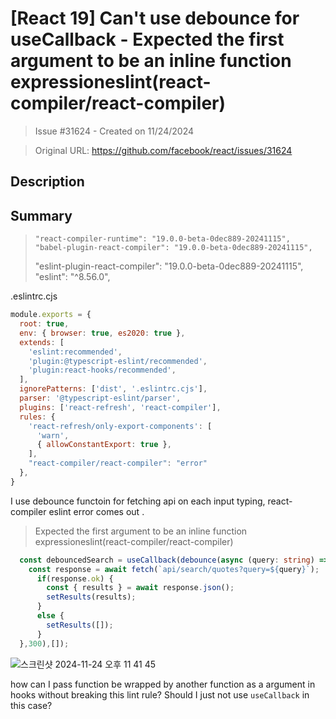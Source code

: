 # [React 19] Can't use debounce for useCallback -  Expected the first argument to be an inline function expressioneslint(react-compiler/react-compiler)

> Issue #31624 - Created on 11/24/2024

> Original URL: https://github.com/facebook/react/issues/31624

## Description

## Summary

>     "react-compiler-runtime": "19.0.0-beta-0dec889-20241115",
>     "babel-plugin-react-compiler": "19.0.0-beta-0dec889-20241115",
>    "eslint-plugin-react-compiler": "19.0.0-beta-0dec889-20241115",
>     "eslint": "^8.56.0",

.eslintrc.cjs
```cjs
module.exports = {
  root: true,
  env: { browser: true, es2020: true },
  extends: [
    'eslint:recommended',
    'plugin:@typescript-eslint/recommended',
    'plugin:react-hooks/recommended',
  ],
  ignorePatterns: ['dist', '.eslintrc.cjs'],
  parser: '@typescript-eslint/parser',
  plugins: ['react-refresh', 'react-compiler'],
  rules: {
    'react-refresh/only-export-components': [
      'warn',
      { allowConstantExport: true },
    ],
    "react-compiler/react-compiler": "error"
  },
}

```

I use debounce functoin for fetching api on each input typing, react-compiler eslint error comes out . 
> Expected the first argument to be an inline function expressioneslint(react-compiler/react-compiler)


```ts
  const debouncedSearch = useCallback(debounce(async (query: string) => {
    const response = await fetch(`api/search/quotes?query=${query}`);
      if(response.ok) {
        const { results } = await response.json();
        setResults(results);
      }
      else {
        setResults([]);
      }
  },300),[]);
```
![스크린샷 2024-11-24 오후 11 41 45](https://github.com/user-attachments/assets/06bbcfce-8075-4c30-ae51-2d099b48372e)

how can I pass function be wrapped by another function as a argument in hooks without breaking this lint rule?  Should I just not use `useCallback` in this case?
